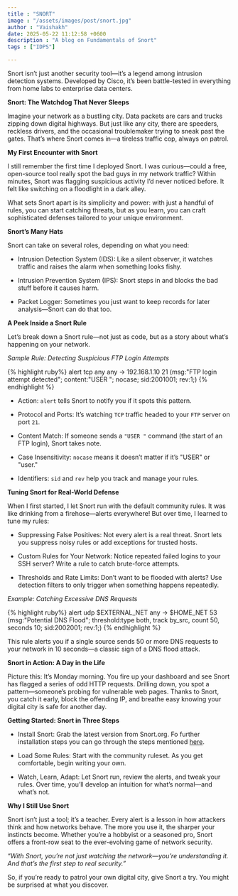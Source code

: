 ```yaml
---
title : "SNORT"
image : "/assets/images/post/snort.jpg"
author : "Vaishakh"
date: 2025-05-22 11:12:58 +0600
description : "A blog on Fundamentals of Snort"
tags : ["IDPS"]

---
```

Snort isn’t just another security tool—it’s a legend among intrusion detection systems. Developed by Cisco, it’s been battle-tested in everything from home labs to enterprise data centers.

**Snort: The Watchdog That Never Sleeps**

Imagine your network as a bustling city. Data packets are cars and trucks zipping down digital highways. But just like any city, there are speeders, reckless drivers, and the occasional troublemaker trying to sneak past the gates. That’s where Snort comes in—a tireless traffic cop, always on patrol.

**My First Encounter with Snort**

I still remember the first time I deployed Snort. I was curious—could a free, open-source tool really spot the bad guys in my network traffic? Within minutes, Snort was flagging suspicious activity I’d never noticed before. It felt like switching on a floodlight in a dark alley.

What sets Snort apart is its simplicity and power: with just a handful of rules, you can start catching threats, but as you learn, you can craft sophisticated defenses tailored to your unique environment.

**Snort’s Many Hats**

Snort can take on several roles, depending on what you need:

* Intrusion Detection System (IDS): Like a silent observer, it watches traffic and raises the alarm when something looks fishy.

* Intrusion Prevention System (IPS): Snort steps in and blocks the bad stuff before it causes harm.

* Packet Logger: Sometimes you just want to keep records for later analysis—Snort can do that too.

**A Peek Inside a Snort Rule**

Let’s break down a Snort rule—not just as code, but as a story about what’s happening on your network.

*Sample Rule: Detecting Suspicious FTP Login Attempts*

{% highlight ruby%}
alert tcp any any -> 192.168.1.10 21 (msg:"FTP login attempt detected"; content:"USER "; nocase; sid:2001001; rev:1;)
{% endhighlight %}

* Action: `alert` tells Snort to notify you if it spots this pattern.

* Protocol and Ports: It’s watching `TCP` traffic headed to your `FTP` server on port `21`.

* Content Match: If someone sends a `"USER "` command (the start of an FTP login), Snort takes note.

* Case Insensitivity: `nocase` means it doesn’t matter if it’s "USER" or "user."

* Identifiers: `sid` and `rev` help you track and manage your rules.

**Tuning Snort for Real-World Defense**

When I first started, I let Snort run with the default community rules. It was like drinking from a firehose—alerts everywhere! But over time, I learned to tune my rules:

* Suppressing False Positives: Not every alert is a real threat. Snort lets you suppress noisy rules or add exceptions for trusted hosts.

* Custom Rules for Your Network: Notice repeated failed logins to your SSH server? Write a rule to catch brute-force attempts.

* Thresholds and Rate Limits: Don’t want to be flooded with alerts? Use detection filters to only trigger when something happens repeatedly.

*Example: Catching Excessive DNS Requests*

{% highlight ruby%}
alert udp $EXTERNAL_NET any -> $HOME_NET 53 (msg:"Potential DNS Flood"; threshold:type both, track by_src, count 50, seconds 10; sid:2002001; rev:1;)
{% endhighlight %}

This rule alerts you if a single source sends 50 or more DNS requests to your network in 10 seconds—a classic sign of a DNS flood attack.

**Snort in Action: A Day in the Life**

Picture this: It’s Monday morning. You fire up your dashboard and see Snort has flagged a series of odd HTTP requests. Drilling down, you spot a pattern—someone’s probing for vulnerable web pages. Thanks to Snort, you catch it early, block the offending IP, and breathe easy knowing your digital city is safe for another day.

**Getting Started: Snort in Three Steps**

* Install Snort: Grab the latest version from Snort.org. Fo further installation steps you can go through the steps mentioned [here].

[here]: https://letsdefend.io/blog/how-to-install-and-configure-snort-on-ubuntu

* Load Some Rules: Start with the community ruleset. As you get comfortable, begin writing your own.

* Watch, Learn, Adapt: Let Snort run, review the alerts, and tweak your rules. Over time, you’ll develop an intuition for what’s normal—and what’s not.

**Why I Still Use Snort**

Snort isn’t just a tool; it’s a teacher. Every alert is a lesson in how attackers think and how networks behave. The more you use it, the sharper your instincts become. Whether you’re a hobbyist or a seasoned pro, Snort offers a front-row seat to the ever-evolving game of network security.

*“With Snort, you’re not just watching the network—you’re understanding it. And that’s the first step to real security.”*

So, if you’re ready to patrol your own digital city, give Snort a try. You might be surprised at what you discover.